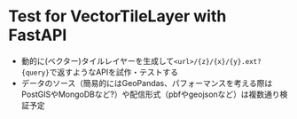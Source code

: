 Test for VectorTileLayer with FastAPI
=========================================

- 動的に(ベクター)タイルレイヤーを生成して`<url>/{z}/{x}/{y}.ext?{query}`で返すようなAPIを試作・テストする
- データのソース（簡易的にはGeoPandas、パフォーマンスを考える際はPostGISやMongoDBなど?）や配信形式（pbfやgeojsonなど）は複数通り検証予定

